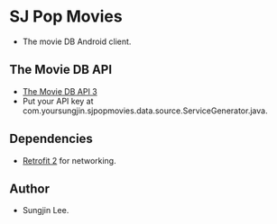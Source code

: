 # SJ Pop Movies 
- The movie DB Android client.

## The Movie DB API 
- [The Movie DB API 3](https://developers.themoviedb.org/3/getting-started)
- Put your API key at com.yoursungjin.sjpopmovies.data.source.ServiceGenerator.java.

## Dependencies 
- [Retrofit 2](http://square.github.io/retrofit/) for networking.

## Author
- Sungjin Lee.
